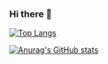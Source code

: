 ### Hi there 👋

<!--
**heejin-k/heejin-k** is a ✨ _special_ ✨ repository because its `README.md` (this file) appears on your GitHub profile.

Here are some ideas to get you started:

- 🔭 I’m currently working on ...
- 🌱 I’m currently learning ...
- 👯 I’m looking to collaborate on ...
- 🤔 I’m looking for help with ...
- 💬 Ask me about ...
- 📫 How to reach me: ...
- 😄 Pronouns: ...
- ⚡ Fun fact: ...
-->
﻿[![Top Langs](https://github-readme-stats.vercel.app/api/top-langs/?username=heejin-k&langs_count=6&layout=compact&theme=merko)](https://github.com/heejin-k/heejin-k)
 
[![Anurag's GitHub stats](https://github-readme-stats.vercel.app/api?username=heejin-k&count_private=true)](https://github.com/anuraghazra/github-readme-stats)
